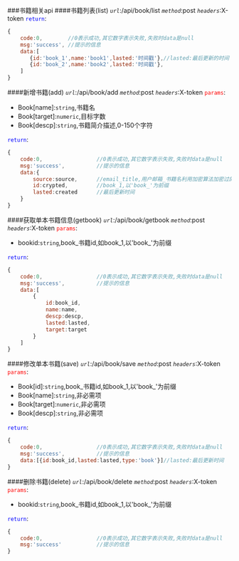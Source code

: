 ###书籍相关api
####书籍列表(list)
*`url`*:/api/book/list
*`method`*:post
*`headers`*:X-token
<font color="blue">`return`</font>:
```javascript
{
    code:0,        //0表示成功,其它数字表示失败,失败时data是null
    msg:'success', //提示的信息
    data:[
       {id:'book_1',name:'book1',lasted:'时间戳'},//lasted:最后更新的时间
       {id:'book_2',name:'book2',lasted:'时间戳'},
    ]
}
```
####新增书籍(add)
*`url`*:/api/book/add
*`method`*:post
*`headers`*:X-token
<font color="red">`params`</font>:

* Book[name]:`string`,书籍名
* Book[target]:`numeric`,目标字数
* Book[descp]:`string`,书籍简介描述,0-150个字符

<font color="blue">`return`</font>:
```javascript
{
    code:0,                 //0表示成功,其它数字表示失败,失败时data是null
    msg:'success',          //提示的信息
    data:{
        source:source,      //email_title,用户邮箱_书籍名利用加密算法加密过的字符串
        id:crypted,         //book_1,以'book_'为前缀
        lasted:created      //最后更新时间
    }
}
```
####获取单本书籍信息(getbook)
*`url`*:/api/book/getbook
*`method`*:post
*`headers`*:X-token
<font color="red">`params`</font>:

* bookid:`string`,book_书籍id,如book_1,以'book_'为前缀

<font color="blue">`return`</font>:
```javascript
{
    code:0,                 //0表示成功,其它数字表示失败,失败时data是null
    msg:'success',          //提示的信息
    data:[
        {
            id:book_id,
            name:name,
            descp:descp,
            lasted:lasted,
            target:target
        }
    ]
}
```
####修改单本书籍(save)
*`url`*:/api/book/save
*`method`*:post
*`headers`*:X-token
<font color="red">`params`</font>:

* Book[id]:`string`,book_书籍id,如book_1,以'book_'为前缀
* Book[name]:`string`,非必需项
* Book[target]:`numeric`,非必需项
* Book[descp]:`string`,非必需项

<font color="blue">`return`</font>:
```javascript
{
    code:0,                 //0表示成功,其它数字表示失败,失败时data是null
    msg:'success',          //提示的信息
    data:[{id:book_id,lasted:lasted,type:'book'}]//lasted:最后更新时间
}
```
####删除书籍(delete)
*`url`*:/api/book/delete
*`method`*:post
*`headers`*:X-token
<font color="red">`params`</font>:

* bookid:`string`,book_书籍id,如book_1,以'book_'为前缀

<font color="blue">`return`</font>:
```javascript
{
    code:0,                 //0表示成功,其它数字表示失败,失败时data是null
    msg:'success'           //提示的信息
}
```

